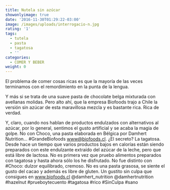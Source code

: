 ```yaml
---
title: Nutela sin azúcar
showonlyimage: true
date: '2016-11-30T01:29:22-03:00'
image: /images/uploads/interrogacio-n.jpg
rating: '1'
tags:
  - tutela
  - pasta
  - tagatosa
  - ''
categories:
  - COMER Y BEBER
weight: 0
---
```

El problema de comer cosas ricas es que la mayoría de las veces terminamos con el remordimiento en la punta de la lengua. 

<!--more-->

Y más si se trata de una suave pasta de chocolate belga mixturada con avellanas molidas. Pero alto ahí, que la empresa Biofoods trajo a Chile la versión sin azúcar de esta maravillosa mezcla y es bastante rica. Rica de verdad.



Y, claro, cuando nos hablan de productos endulzados con alternativos al azúcar, por lo general, sentimos el gusto artificial y se acaba la magia de golpe. No con Choco, una pasta elaborada en Bélgica por Damhert Nutrition... #GrandeBiofoods www@biofoods.cl. ¿El secreto? La tagatosa. Desde hace un tiempo que varios productos bajos en calorías están siendo preparados con este endulzante extraído del azúcar de la leche, pero que está libre de lactosa. No es primera vez que pruebo alimentos preparados con tagatosa y hasta ahora sólo los he disfrutado. No fue distinto con #Choco: dulzor equilibrado, cremoso. No es una pasta grasosa, se siente el gusto del cacao y además es libre de gluten. Un gustito sin culpa que consigues en www.biofoods.cl @damhert_nutrition @damhertnutrition #hazelnut #prueboytecuento #tagatosa #rico #SinCulpa #sano
